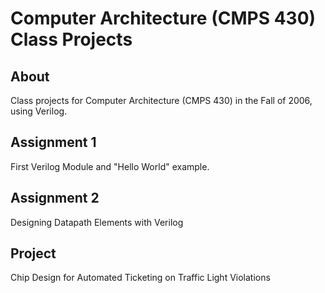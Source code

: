 # Computer Architecture (CMPS 430) Class Projects

## About

Class projects for Computer Architecture (CMPS 430) in the Fall of 2006, using Verilog.

## Assignment 1

First Verilog Module and "Hello World" example.

## Assignment 2

Designing Datapath Elements with Verilog

## Project

Chip Design for Automated Ticketing on Traffic Light Violations
